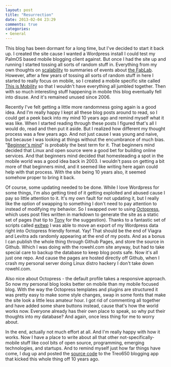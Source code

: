 ```yaml
---
layout: post
title: "Resurrection"
date: 2013-02-04 23:29
comments: true
categories: 
- General
---
```

This blog has been dormant for a long time, but I've decided to start it back
up. I created the site cause I wanted a Wordpress install
I could test my PalmOS based mobile blogging client against. But once I had
the site
up and running I started tossing all sorts of random stuff in. Everything from
my own thoughts on [scalability](/blog/2006/04/02/high-availability-nfs/)
to summaries of events
about [the FabLab](/blog/2005/04/15/make-almost-anything/).
However, after a few years of tossing all sorts of random stuff in here I
started to really focus on mobile, so I
created a mobile specific site called 
[This is Mobility](http://thisismobility.com/blog) so that I wouldn't have
everything all jumbled together. Then with
so much interesting stuff happening in mobile this blog eventually fell into
disuse. And it's remained unused since 2006.

Recently I've felt getting a little more randomness going again is a good
idea. And I'm really happy I kept all these blog posts around to read,
so I could get a peek back into my mind 10 years ago and remind myself what it
was like. When I started reading through these posts I figured that's all I
would do, read and then put it aside. But I realized how different my
thought process was a few years ago. And not just cause I was young and
naive, but because I was looking at things without the encumbrance of much
bias. "[Beginner's mind](http://en.wikipedia.org/wiki/Shoshin)" is probably
the best term for it. That beginners mind 
decided that Linux and open source were a good bet for building online
services. And that beginners mind decided that homesteading a spot in the
mobile world was a good idea back in 2003. I wouldn't pass on getting a bit
more of that beginners mind, and it seemed like writing
here again could help with that process. With the site being 10 years
also, it seemed somehow proper to bring it back.

Of course, some updating needed to be done. While I love Wordpress for
some things, I'm also getting tired of it getting exploited and abused cause I
pay so little attention to it. It's my own fault for not updating it, but I
really like the option of swapping to something I don't need to pay attention
to instead of modifying my behavior.  So I swapped over to using
[Octopress](http://octopress.org/),
which
uses post files written in markdown to generate the site as a static set of
pages (hat tip to [Tony](http://fusion94.org/) for the suggestion).
Thanks to a fantastic set of scripts called
[exitwp](https://github.com/thomasf/exitwp) I was able to move
an export of my Wordpress data right into Octopress friendly format.
Yay! That should be the end of Viagra and Levitra ads randomly
appearing at the end of my posts. And as a bonus I can publish the whole thing
through Github Pages, and store the source in Github. Which I was doing with
the rowehl.com site anyway, but had to take special care to backup the
database to keep blog posts safe. Now it's all just one repo. 
And cause the pages are hosted directly off Github, when I crash
my personal server doing Linux distro hackery I don't take down rowehl.com.

Also nice about Octopress - the default profile takes a responsive
approach. So now my personal blog looks better on mobile than my mobile
focused blog. With the way the Octopress templates and plugins are
structured it was pretty easy to make some style changes, swap in some fonts
that make the site look a little less amateur hour. I got rid of commenting
all together and have added some share buttons instead, cause that's how the
world works now. Everyone already has their own place to speak, so why put
their thoughts into my database? And again, once less thing for me to worry
about.

In the end, actually not much effort at all. And I'm really happy with how it
works. Now I have a place to write about all that other
not-specifically-mobile stuff like cool bits of open source, programming,
emerging technologies, and startups. And to remind myself just how far things
have come, I dug up and posted the
[source code](https://github.com/mikerowehl/vagablog) to the Treo650 blogging
app that kicked this whole thing off 10 years ago.
